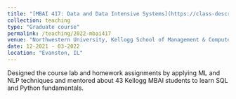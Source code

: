 ```yaml
---
title: "[MBAI 417: Data and Data Intensive Systems](https://class-descriptions.northwestern.edu/4850/MEAS/MBAI/29275)"
collection: teaching
type: "Graduate course"
permalink: /teaching/2022-mbai417
venue: "Northwestern University, Kellogg School of Management & Computer Science Department"
date: 12-2021 - 03-2022
location: "Evanston, IL"
---
```


 Designed the course lab and homework assignments by applying ML and NLP techniques and mentored about 43 Kellogg MBAI students to learn SQL and Python fundamentals.

